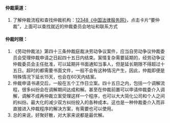#### 仲裁渠道：

1. 了解仲裁流程和查找仲裁机构：[12348《中国法律服务网》](http://www.12348.gov.cn/#/homepage)，点击卡片“要仲裁”，上面可以查找就近的仲裁委员会地址和联系方式

#### 仲裁时限：

1. 《劳动仲裁法》第四十三条仲裁庭裁决劳动争议案件，应当自劳动争议仲裁委员会受理仲裁申请之日起四十五日内结束。案情复杂需要延期的，经劳动争议仲裁委员会主任批准，可以延期并书面通知当事人，但是延长期限不得超过十五日。超时的都需要书面文件，一般不会有这种情况产生，因此，仲裁即便是特殊情况下延长15天，也会在60天内结案。
2. 仲裁申请书递交后，一般在五个工作日立案。四十五日之内，包括一个调解流程，很多纠纷会在调解期间达成和解。甚至在仲裁前置可以申请仲裁委介入调解，调解不成再仲裁立案受理这样一个程序，也可以大大简化公司和个人之间的纠纷。最大化的减少双方纠纷投入的各种成本。这也是一种仲裁委介入而非直接进入仲裁程序的解决方案，有需要也可以使用。
3. 总的来说，好聚好散，对大家来说都是最优解。





